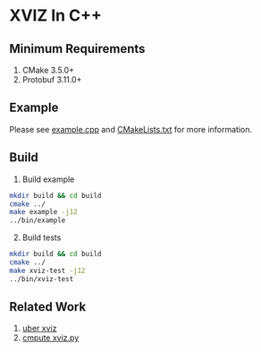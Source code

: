 # XVIZ In C++

## Minimum Requirements
1. CMake 3.5.0+
2. Protobuf 3.11.0+

## Example

Please see [example.cpp](https://github.com/wx9698/xviz/blob/master/main.cpp) and [CMakeLists.txt](https://github.com/wx9698/xviz/blob/master/CMakeLists.txt) for more information.

## Build

1. Build example
```bash
mkdir build && cd build
cmake ../
make example -j12
../bin/example
```

2. Build tests
```bash
mkdir build && cd build
cmake ../
make xviz-test -j12
../bin/xviz-test
```

## Related Work
1. [uber xviz](https://github.com/uber/xviz)
2. [cmpute xviz.py](https://github.com/cmpute/xviz.py)